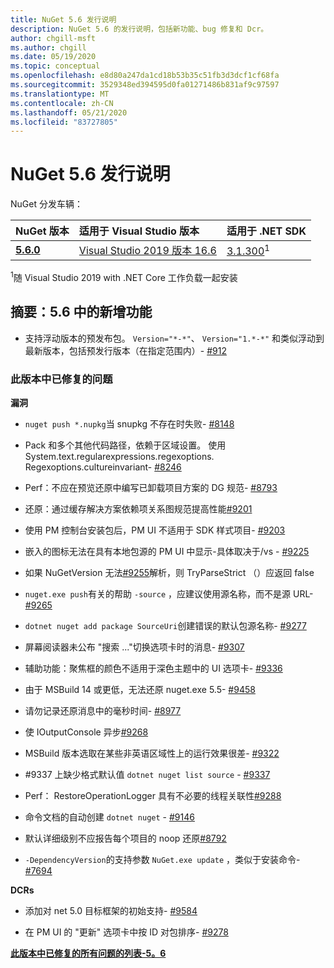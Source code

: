 ```yaml
---
title: NuGet 5.6 发行说明
description: NuGet 5.6 的发行说明，包括新功能、bug 修复和 Dcr。
author: chgill-msft
ms.author: chgill
ms.date: 05/19/2020
ms.topic: conceptual
ms.openlocfilehash: e8d80a247da1cd18b53b35c51fb3d3dcf1cf68fa
ms.sourcegitcommit: 3529348ed394595d0fa01271486b831af9c97597
ms.translationtype: MT
ms.contentlocale: zh-CN
ms.lasthandoff: 05/21/2020
ms.locfileid: "83727805"
---
```

# <a name="nuget-56-release-notes"></a>NuGet 5.6 发行说明

NuGet 分发车辆：

| NuGet 版本 | 适用于 Visual Studio 版本| 适用于 .NET SDK|
|:---|:---|:---|
| [**5.6.0**](https://nuget.org/downloads) | [Visual Studio 2019 版本 16.6](https://visualstudio.microsoft.com/downloads/) | [3.1.300](https://dotnet.microsoft.com/download/dotnet-core/3.1)<sup>1</sup> |

<sup>1</sup>随 Visual Studio 2019 with .NET Core 工作负载一起安装

## <a name="summary-whats-new-in-56"></a>摘要：5.6 中的新增功能

* 支持浮动版本的预发布包。 `Version="*-*"`、 `Version="1.*-*"` 和类似浮动到最新版本，包括预发行版本（在指定范围内）- [#912](https://github.com/NuGet/Home/issues/912)

### <a name="issues-fixed-in-this-release"></a>此版本中已修复的问题

**漏洞**

* `nuget push *.nupkg`当 snupkg 不存在时失败- [#8148](https://github.com/NuGet/Home/issues/8148)

* Pack 和多个其他代码路径，依赖于区域设置。 使用 System.text.regularexpressions.regexoptions. Regexoptions.cultureinvariant- [#8246](https://github.com/NuGet/Home/issues/8246)

* Perf：不应在预览还原中编写已卸载项目方案的 DG 规范- [#8793](https://github.com/NuGet/Home/issues/8793)

* 还原：通过缓存解决方案依赖项关系图规范提高性能[#9201](https://github.com/NuGet/Home/issues/9201)

* 使用 PM 控制台安装包后，PM UI 不适用于 SDK 样式项目- [#9203](https://github.com/NuGet/Home/issues/9203)

* 嵌入的图标无法在具有本地包源的 PM UI 中显示-具体取决于/vs \- [#9225](https://github.com/NuGet/Home/issues/9225)

* 如果 NuGetVersion 无法[#9255](https://github.com/NuGet/Home/issues/9255)解析，则 TryParseStrict （）应返回 false

* `nuget.exe push`有关的帮助 `-source` ，应建议使用源名称，而不是源 URL- [#9265](https://github.com/NuGet/Home/issues/9265)

* `dotnet nuget add package SourceUri`创建错误的默认包源名称- [#9277](https://github.com/NuGet/Home/issues/9277)

* 屏幕阅读器未公布 "搜索 ..."切换选项卡时的消息- [#9307](https://github.com/NuGet/Home/issues/9307)

* 辅助功能：聚焦框的颜色不适用于深色主题中的 UI 选项卡- [#9336](https://github.com/NuGet/Home/issues/9336)

* 由于 MSBuild 14 或更低，无法还原 nuget.exe 5.5- [#9458](https://github.com/NuGet/Home/issues/9458)

* 请勿记录还原消息中的毫秒时间- [#8977](https://github.com/NuGet/Home/issues/8977)

* 使 IOutputConsole 异步[#9268](https://github.com/NuGet/Home/issues/9268)

* MSBuild 版本选取在某些非英语区域性上的运行效果很差- [#9322](https://github.com/NuGet/Home/issues/9322)

* #9337 上缺少格式默认值 `dotnet nuget list source`  -  [#9337](https://github.com/NuGet/Home/issues/9337)

* Perf： RestoreOperationLogger 具有不必要的线程关联性[#9288](https://github.com/NuGet/Home/issues/9288)

* 命令文档的自动创建 `dotnet nuget` - [#9146](https://github.com/NuGet/Home/issues/9146)

* 默认详细级别不应报告每个项目的 noop 还原[#8792](https://github.com/NuGet/Home/issues/8792)

* `-DependencyVersion`的支持参数 `NuGet.exe update` ，类似于安装命令- [#7694](https://github.com/NuGet/Home/issues/7694)


**DCRs**

* 添加对 net 5.0 目标框架的初始支持- [#9584](https://github.com/NuGet/Home/issues/9584)

* 在 PM UI 的 "更新" 选项卡中按 ID 对包排序- [#9278](https://github.com/NuGet/Home/issues/9278)


**[此版本中已修复的所有问题的列表-5。6](https://app.zenhub.com/workspaces/nuget-client-team-55aec9a240305cf007585881/reports/release?release=5e3b2080c4b30708e48bf9f3)**
